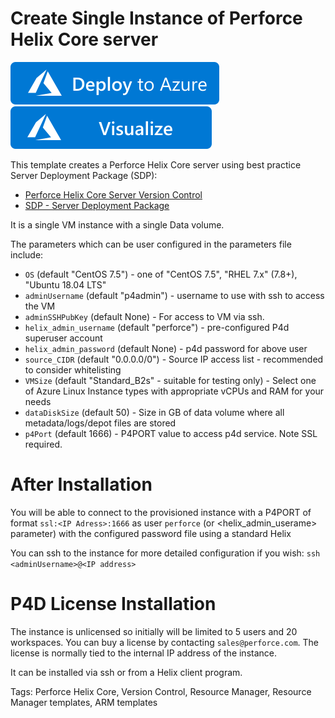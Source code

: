 # Create Single Instance of Perforce Helix Core server

[![Deploy To Azure](https://raw.githubusercontent.com/Azure/azure-quickstart-templates/master/1-CONTRIBUTION-GUIDE/images/deploytoazure.svg?sanitize=true)](https://portal.azure.com/#create/Microsoft.Template/uri/https%3A%2F%2Fraw.githubusercontent.com%2FAzure%2Fazure-quickstart-templates%2Fmaster%2F101-perforce-helix-core-server%2Fazuredeploy.json)  [![Visualize](https://raw.githubusercontent.com/Azure/azure-quickstart-templates/master/1-CONTRIBUTION-GUIDE/images/visualizebutton.svg?sanitize=true)](http://armviz.io/#/?load=https%3A%2F%2Fraw.githubusercontent.com%2FAzure%2Fazure-quickstart-templates%2Fmaster%2F101-perforce-helix-core-server%2Fazuredeploy.json)

This template creates a Perforce Helix Core server using best practice Server Deployment Package (SDP):

- [Perforce Helix Core Server Version Control](https://www.perforce.com/products/helix-core)
- [SDP - Server Deployment Package](https://swarm.workshop.perforce.com/projects/perforce-software-sdp)

It is a single VM instance with a single Data volume.

The parameters which can be user configured in the parameters file include:

* `OS` (default "CentOS 7.5") - one of "CentOS 7.5", "RHEL 7.x" (7.8+), "Ubuntu 18.04 LTS"
* `adminUsername` (default "p4admin") - username to use with ssh to access the VM
* `adminSSHPubKey` (default None) - For access to VM via ssh.
* `helix_admin_username` (default "perforce") - pre-configured P4d superuser account
* `helix_admin_password` (default None) - p4d password for above user
* `source_CIDR` (default "0.0.0.0/0") - Source IP access list - recommended to consider whitelisting
* `VMSize` (default "Standard_B2s" - suitable for testing only) - Select one of Azure Linux Instance types with appropriate vCPUs and RAM for your needs
* `dataDiskSize` (default 50) - Size in GB of data volume where all metadata/logs/depot files are stored
* `p4Port` (default 1666) - P4PORT value to access p4d service. Note SSL required.

# After Installation

You will be able to connect to the provisioned instance with a P4PORT of format `ssl:<IP Adress>:1666` as user `perforce` (or <helix_admin_userame> parameter) with the configured password file using a standard Helix 

You can ssh to the instance for more detailed configuration if you wish: `ssh <adminUsername>@<IP address>` 

# P4D License Installation

The instance is unlicensed so initially will be limited to 5 users and 20 workspaces. You can buy a license by contacting `sales@perforce.com`. The license is normally tied to the internal IP address of the instance.

It can be installed via ssh or from a Helix client program.


Tags: Perforce Helix Core, Version Control, Resource Manager, Resource Manager templates, ARM templates

